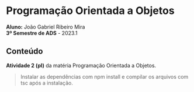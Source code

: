 # Programação Orientada a Objetos
**Aluno:** João Gabriel Ribeiro Mira <br>
**3º Semestre de ADS** - 2023.1 <br>
 ## Conteúdo
 **Atividade 2 (pl)** da matéria Programação Orientada a Objetos. <br>
 > Instalar as dependências com npm install e compilar os arquivos com tsc após a instalação.
